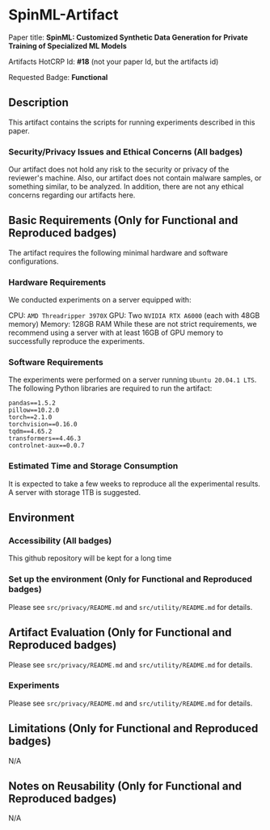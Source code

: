 # SpinML-Artifact

Paper title: **SpinML: Customized Synthetic Data Generation for Private Training of Specialized ML Models**

Artifacts HotCRP Id: **#18** (not your paper Id, but the artifacts id)

Requested Badge: **Functional**

## Description
This artifact contains the scripts for running experiments described in this paper.

### Security/Privacy Issues and Ethical Concerns (All badges)
Our artifact does not hold any risk to the security or privacy of the reviewer's machine. Also, our artifact does not contain malware samples, or something similar, to be analyzed. In addition, there are not any ethical concerns regarding our artifacts here.

## Basic Requirements (Only for Functional and Reproduced badges)
The artifact requires the following minimal hardware and software configurations.

### Hardware Requirements
We conducted experiments on a server equipped with:

CPU: `AMD Threadripper 3970X`
GPU: Two `NVIDIA RTX A6000` (each with 48GB memory)
Memory: 128GB RAM
While these are not strict requirements, we recommend using a server with at least 16GB of GPU memory to successfully reproduce the experiments.

### Software Requirements
The experiments were performed on a server running `Ubuntu 20.04.1 LTS`. The following Python libraries are required to run the artifact:
```
pandas==1.5.2
pillow==10.2.0
torch==2.1.0
torchvision==0.16.0
tqdm==4.65.2
transformers==4.46.3
controlnet-aux==0.0.7
```


### Estimated Time and Storage Consumption
It is expected to take a few weeks to reproduce all the experimental results. A server with storage 1TB is suggested.

## Environment 

### Accessibility (All badges)
This github repository will be kept for a long time

### Set up the environment (Only for Functional and Reproduced badges)
Please see `src/privacy/README.md` and `src/utility/README.md` for details.

## Artifact Evaluation (Only for Functional and Reproduced badges)
Please see `src/privacy/README.md` and `src/utility/README.md` for details.

### Experiments 
Please see `src/privacy/README.md` and `src/utility/README.md` for details.

## Limitations (Only for Functional and Reproduced badges)
N/A

## Notes on Reusability (Only for Functional and Reproduced badges)
N/A

